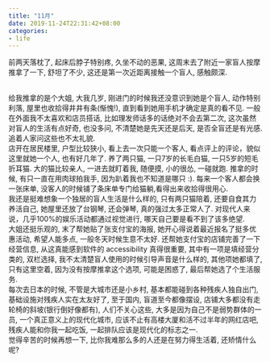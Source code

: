 ```yaml
---
title: "11月"
date: 2019-11-24T22:31:42+08:00
categories:
- life
---
```


前两天落枕了, 起床后脖子特别疼, 久坐不动的恶果, 这周末去了附近一家盲人按摩推拿了一下, 舒坦了不少, 这还是第一次近距离接触一个盲人, 感触颇深.

</br>
给我推拿的是个大姐, 大我几岁, 刚进门的时候我还没意识到她是个盲人, 动作特别利落, 屋里也收拾得井井有条(惭愧!), 直到看到她用手机才确定是真的看不见.
一般在外面我不太喜欢和店员搭话, 比如理发师话多的话绝对不会去第二次, 这次虽然对盲人的生活有点好奇, 也没多问, 不清楚她是先天还是后天, 
是否全盲还是有光感. 追着人家问这些也不太礼貌. 

</br>
店开在居民楼里, 户型比较狭小, 看上去一次只能一个客人, 看点评上的评论，貌似这里就她一个人, 也有好几年了. 养了两只猫, 一只7岁的长毛白猫, 
一只5岁的短毛折耳猫. 大的猫比较亲人, 一进去就盯着我, 随便摸, 小的很怂, 一碰就跑. 推拿的时候, 有只一直在用肉球拍我手, 因为趴着我也不知道是哪只 :).
每来一个客人都会换一张床单, 没客人的时候铺了条床单专门给猫躺,看得出来收拾得很用心.

</br>
我还是挺难想象一个独居的盲人生活是什么样的, 只有两只猫陪着, 还要自食其力养活自己, 她屋里还放了台钢琴, 还会弹琴, 真的强过太多正常人了. 对现代人来说，几乎100%的娱乐活动都通过视觉进行, 哪天自己要是看不到了该多绝望.

</br>
大姐还挺乐观的, 末了帮她贴了张支付宝的海报, 她开心得说着最近报名了挺多优惠活动, 希望人能多点, 一般冬天时候生意不太好. 还帮她支付宝的店铺完善了一下经营信息, 
从这真能感到软件的 accessibility 真得很重要, 其中有一项是填经营分类的, 双栏选择, 我不太清楚盲人使用的时候引导声音是什么样的, 其他项她都填了, 只有这里空着,
因为没有按摩推拿这个选项, 可能是困惑了, 最后帮她选了个生活服务.

</br>
每次去日本的时候, 不管是大城市还是小乡村, 基本都能碰到各种残疾人独自出门, 基础设施对残疾人实在太友好了, 至于国内, 盲道至今都像摆设, 店铺大多都没有走轮椅的斜坡(银行倒好像都有), 人们不关心这些, 大多是因为自己不是弱势群体的一员, 一个真正意义上的现代化城市, 应该不止有高楼大厦和活不过半年的网红店吧, 残疾人能和你我一起吃饭, 一起排队应该是现代化的标志之一.

</br>
觉得辛苦的时候再想一下, 比你我难那么多的人还是在努力得生活着, 还矫情什么呢?